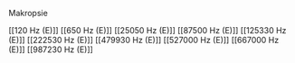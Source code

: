 Makropsie

[[120 Hz (E)]]
[[650 Hz (E)]]
[[25050 Hz (E)]]
[[87500 Hz (E)]]
[[125330 Hz (E)]]
[[222530 Hz (E)]]
[[479930 Hz (E)]]
[[527000 Hz (E)]]
[[667000 Hz (E)]]
[[987230 Hz (E)]]